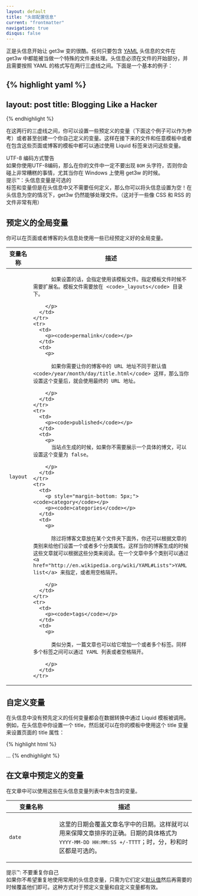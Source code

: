 ```yaml
---
layout: default
title: "头部配置信息"
current: "frontmatter"
navigation: true
disqus: false
---
```



正是头信息开始让 get3w 变的很酷。任何只要包含 [YAML](http://yaml.org/) 头信息的文件在 get3w 中都能被当做一个特殊的文件来处理。头信息必须在文件的开始部分，并且需要按照 YAML 的格式写在两行三虚线之间。下面是一个基本的例子：

{% highlight yaml %}
---
layout: post
title: Blogging Like a Hacker
---
{% endhighlight %}

在这两行的三虚线之间，你可以设置一些预定义的变量（下面这个例子可以作为参考）或者甚至创建一个你自己定义的变量。这样在接下来的文件和任意模板中或者在包含这些页面或博客的模板中都可以通过使用 Liquid 标签来访问这些变量。

<div class="ct-alert ct-my-lg ct-left --warning">
  <div class="inner">
    <i class="fa fa-info ct-color-red"></i>
    <div class="content">
    <span class="ct-h6">UTF-8 编码方式警告</span><br>
    如果你使用UTF-8编码，那么在你的文件中一定不要出现 <code>BOM</code> 头字符，否则你会碰上非常糟糕的事情，尤其当你在 Windows 上使用 get3w 的时候。
    </div>
  </div>
</div>

<div class="ct-alert ct-mb-lg ct-left --success">
  <div class="inner">
    <i class="fa fa-star ct-color-yellow-a200"></i>
    <div class="content">
      <span class="ct-h6">提示™：头信息变量是可选的</span><br>
      标签和变量</a>但是在头信息中又不需要任何定义，那么你可以将头信息设置为空！在头信息为空的情况下，get3w 仍然能够处理文件。（这对于一些像 CSS 和 RSS 的文件非常有用）
    </div>
  </div>
</div>

## 预定义的全局变量

你可以在页面或者博客的头信息处使用一些已经预定义好的全局变量。

<div class="ct-table-wrapper ct-border --all">
<table class="ct-striped">
  <thead>
    <tr>
      <th>变量名称</th>
      <th>描述</th>
    </tr>
  </thead>
  <tbody>
    <tr>
      <td>
        <p><code>layout</code></p>
      </td>
      <td>
        <p>

          如果设置的话，会指定使用该模板文件。指定模板文件时候不需要扩展名。模板文件需要放在 <code>_layouts</code> 目录下。

        </p>
      </td>
    </tr>
    <tr>
      <td>
        <p><code>permalink</code></p>
      </td>
      <td>
        <p>

          如果你需要让你的博客中的 URL 地址不同于默认值 <code>/year/month/day/title.html</code> 这样，那么当你设置这个变量后，就会使用最终的 URL 地址。

        </p>
      </td>
    </tr>
    <tr>
      <td>
        <p><code>published</code></p>
      </td>
      <td>
        <p>
          当站点生成的时候，如果你不需要展示一个具体的博文，可以设置这个变量为 false。

        </p>
      </td>
    </tr>
    <tr>
      <td>
        <p style="margin-bottom: 5px;"><code>category</code></p>
        <p><code>categories</code></p>
      </td>
      <td>
        <p>

          除过将博客文章放在某个文件夹下面外，你还可以根据文章的类别来给他们设置一个或者多个分类属性。这样当你的博客生成的时候这些文章就可以根据这些分类来阅读。在一个文章中多个类别可以通过 <a href="http://en.wikipedia.org/wiki/YAML#Lists">YAML list</a> 来指定，或者用空格隔开。

        </p>
      </td>
    </tr>
    <tr>
      <td>
        <p><code>tags</code></p>
      </td>
      <td>
        <p>

          类似分类，一篇文章也可以给它增加一个或者多个标签。同样多个标签之间可以通过 YAML 列表或者空格隔开。

        </p>
      </td>
    </tr>
  </tbody>
</table>
</div>


## 自定义变量

在头信息中没有预先定义的任何变量都会在数据转换中通过 Liquid 模板被调用。例如，在头信息中你设置一个 title，然后就可以在你的模板中使用这个 title 变量来设置页面的 title 属性：

{% highlight html %}
<!DOCTYPE HTML>
<html>
  <head>
    <title>{% raw %}{{ page.title }}{% endraw %}</title>
  </head>
  <body>
    ...
{% endhighlight %}

## 在文章中预定义的变量

在文章中可以使用这些在头信息变量列表中未包含的变量。

<div class="ct-table-wrapper ct-border --all">
<table class="ct-striped">
  <thead>
    <tr>
      <th>变量名称</th>
      <th>描述</th>
    </tr>
  </thead>
  <tbody>
    <tr>
      <td style="width: 120px;">
        <p><code>date</code></p>
      </td>
      <td>
        <p>
          这里的日期会覆盖文章名字中的日期。这样就可以用来保障文章排序的正确。日期的具体格式为<code>YYYY-MM-DD HH:MM:SS +/-TTTT</code>；时，分，秒和时区都是可选的。
        </p>
      </td>
    </tr>
  </tbody>
</table>
</div>

<div class="ct-alert ct-my-lg ct-left --success">
  <div class="inner">
    <i class="fa fa-star ct-color-yellow-a200"></i>
    <div class="content">
      <span class="ct-h6">提示™: 不要重复你自己</span><br>
      如果你不希望重复地使用常用的头信息变量，只需为它们定义<a href="../configuration/" class="ct-color-yellow-a200" title="Front Matter defaults">默认值</a>然后再需要的时候覆盖他们即可。这种方式对于预定义变量和自定义变量都有效。
    </div>
  </div>
</div>
